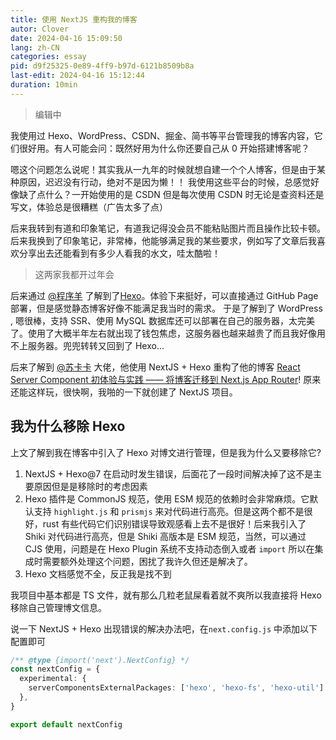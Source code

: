 ```yaml
---
title: 使用 NextJS 重构我的博客
autor: Clover
date: 2024-04-16 15:09:50
lang: zh-CN
categories: essay
pid: d9f25325-0e89-4ff9-b97d-6121b8509b8a
last-edit: 2024-04-16 15:12:44
duration: 10min
---
```

> 编辑中

我使用过 Hexo、WordPress、CSDN、掘金、简书等平台管理我的博客内容，它们很好用。有人可能会问：既然好用为什么你还要自己从 0 开始搭建博客呢？

嗯这个问题怎么说呢！其实我从一九年的时候就想自建一个个人博客，但是由于某种原因，迟迟没有行动，绝对不是因为懒！！
我使用这些平台的时候，总感觉好像缺了点什么？一开始使用的是 CSDN 但是每次使用 CSDN 时无论是查资料还是写文，体验总是很糟糕（广告太多了点）

后来我转到有道和印象笔记，有道我记得没会员不能粘贴图片而且操作比较卡顿。后来我换到了印象笔记，非常棒，他能够满足我的某些要求，例如写了文章后我喜欢分享出去还能看到有多少人看我的水文，哇太酷啦！

> 这两家我都开过年会

后来通过 <a href="https://b23.tv/9hASjFy" target="_blank">@程序羊</a> 了解到了<a href="https://github.com/hexojs/hexo" target="_blank" class="markdown-magic-link"><span class="markdown-magic-link-image" style="background-image: url(https://hexo.io/logo.svg)"></span>Hexo</a>。体验下来挺好，可以直接通过 GitHub Page 部署，但是感觉静态博客好像不能满足我当时的需求。
于是了解到了 WordPress , 嗯很棒，支持 SSR、使用 MySQL 数据库还可以部署在自己的服务器，太完美了。使用了大概半年左右就出现了钱包焦虑，这服务器也越来越贵了而且我好像用不上服务器。兜兜转转又回到了 Hexo...

后来了解到 [@苏卡卡](https://blog.skk.moe/) 大佬，他使用 NextJS + Hexo 重构了他的博客 [React Server Component 初体验与实践 —— 将博客迁移到 Next.js App Router](https://blog.skk.moe/post/refactor-my-blog-using-nextjs-app-router/)! 原来还能这样玩，很快啊，我啪的一下就创建了 NextJS 项目。

## 我为什么移除 Hexo

上文了解到我在博客中引入了 Hexo 对博文进行管理，但是我为什么又要移除它?

1. NextJS + Hexo@7 在启动时发生错误，后面花了一段时间解决掉了这不是主要原因但是是移除时的考虑因素
2. Hexo 插件是 CommonJS 规范，使用 ESM 规范的依赖时会非常麻烦。它默认支持 `highlight.js` 和 `prismjs` 来对代码进行高亮。但是这两个都不是很好，rust 有些代码它们识别错误导致观感看上去不是很好！后来我引入了 Shiki 对代码进行高亮，但是 Shiki 高版本是 ESM 规范，当然，可以通过 CJS 使用，问题是在 Hexo Plugin 系统不支持动态倒入或者 `import` 所以在集成时需要额外处理这个问题，困扰了我许久但还是解决了。
3. Hexo 文档感觉不全，反正我是找不到

我项目中基本都是 TS 文件，就有那么几粒老鼠屎看着就不爽所以我直接将 Hexo 移除自己管理博文信息。

说一下 NextJS + Hexo 出现错误的解决办法吧，在`next.config.js` 中添加以下配置即可

```ts
/** @type {import('next').NextConfig} */
const nextConfig = {
  experimental: {
    serverComponentsExternalPackages: ['hexo', 'hexo-fs', 'hexo-util']
  },
}

export default nextConfig
```
